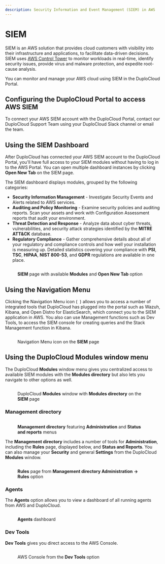 ```yaml
---
description: Security Information and Event Management (SIEM) in AWS
---
```


# SIEM

SIEM is an AWS solution that provides cloud customers with visibility into their infrastructure and applications, to facilitate data-driven decisions. SIEM uses [AWS Control Tower](https://aws.amazon.com/marketplace/solutions/control-tower/siem) to monitor workloads in real-time, identify security issues, provide virus and malware protection, and expedite root-cause analysis.

You can monitor and manage your AWS cloud using SIEM in the DuploCloud Portal.

## Configuring the DuploCloud Portal to access AWS SIEM

To connect your AWS SIEM account with the DuploCloud Portal, contact our DuploCloud Support Team using your DuploCloud Slack channel or email the team.

## Using the SIEM Dashboard

After DuploCloud has connected your AWS SIEM account to the DuploCloud Portal, you'll have full access to your SIEM modules without having to log in to the AWS Portal. You can open multiple dashboard instances by clicking **Open New Tab** on the SIEM page.

The SIEM dashboard displays modules, grouped by the following categories:

* **Security Information Management** - Investigate Security Events and Alerts related to AWS services.
* **Auditing and Policy Monitoring** - Examine security policies and auditing reports. Scan your assets and work with Configuration Assessment reports that audit your environment.
* **Threat Detection and Response** - Analyze data about cyber threats, vulnerabilities, and security attack strategies identified by the **MITRE ATT\&CK** database.
* **Regulatory Compliance** - Gather comprehensive details about all of your regulatory and compliance controls and how well your installation is measuring up. Detailed statistics covering your compliance with **PSI**, **TSC**, **HIPAA**, **NIST 800-53**, and **GDPR** regulations are available in one place.

<figure><img src="../.gitbook/assets/SIEM_1.png" alt=""><figcaption><p><strong>SIEM</strong> page with available <strong>Modules</strong> and <strong>Open New Tab</strong> option</p></figcaption></figure>

## Using the Navigation Menu

Clicking the Navigation Menu icon ( <img src="../.gitbook/assets/menu_three-lines (1).png" alt="" data-size="line"> ) allows you to access a number of integrated tools that DuploCloud has plugged into the portal such as Wazuh, Kibana, and Open Distro for ElasticSearch, which connect you to the SIEM application in AWS. You also can use Management functions such as Dev Tools, to access the SIEM console for creating queries and the Stack Management function in Kibana.&#x20;

<figure><img src="../.gitbook/assets/SIEM_2.png" alt=""><figcaption><p>Navigation Menu icon on the <strong>SIEM</strong> page</p></figcaption></figure>

## Using the DuploCloud Modules window menu

The DuploCloud **Modules** window menu gives you centralized access to available SIEM modules with the **Modules directory** but also lets you navigate to other options as well.

<figure><img src="../.gitbook/assets/SIEM_3.png" alt=""><figcaption><p>DuploCloud <strong>Modules</strong> window with <strong>Modules directory</strong> on the <strong>SIEM</strong> page</p></figcaption></figure>

### Management directory

<figure><img src="../.gitbook/assets/SIEM_Management.png" alt=""><figcaption><p><strong>Management directory</strong> featuring <strong>Administration</strong> and <strong>Status and reports</strong> menus</p></figcaption></figure>

The **Management directory** includes a number of tools for **Administration**, including the **Rules** page, displayed below, and **Status and Reports**. You can also manage your **Security** and general **Settings** from the DuploCloud **Modules** window.

<figure><img src="../.gitbook/assets/SIEM_Rules.png" alt=""><figcaption><p><strong>Rules</strong> page from <strong>Management directory Administration</strong> <strong>-> Rules</strong> option</p></figcaption></figure>

### Agents&#x20;

The **Agents** option allows you to view a dashboard of all running agents from AWS and DuploCloud.&#x20;

<figure><img src="../.gitbook/assets/SIEM_Agents.png" alt=""><figcaption><p><strong>Agents</strong> dashboard</p></figcaption></figure>

### Dev Tools

**Dev Tools** gives you direct access to the AWS Console.&#x20;

<figure><img src="../.gitbook/assets/SIEM_Dev_Tools.png" alt=""><figcaption><p>AWS Console from the <strong>Dev Tools</strong> option</p></figcaption></figure>

